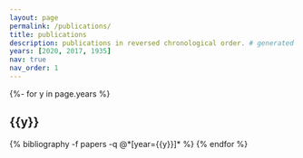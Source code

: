 ```yaml
---
layout: page
permalink: /publications/
title: publications
description: publications in reversed chronological order. # generated by jekyll-scholar.
years: [2020, 2017, 1935]
nav: true
nav_order: 1
---
```

<!-- _pages/publications.md -->
<div class="publications">

{%- for y in page.years %}
  <h2 class="year">{{y}}</h2>
  {% bibliography -f papers -q @*[year={{y}}]* %}
{% endfor %}

</div>
